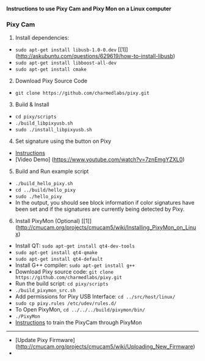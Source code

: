 #### Instructions to use Pixy Cam and Pixy Mon on a Linux computer

### Pixy Cam
1. Install dependencies:
 - `sudo apt-get install libusb-1.0-0.dev`  [[1]] (http://askubuntu.com/questions/629619/how-to-install-libusb)
 - `sudo apt-get install libboost-all-dev`
 - `sudo apt-get install cmake`

2. Download Pixy Source Code
 - `git clone https://github.com/charmedlabs/pixy.git`
 
3. Build & Install
 - `cd pixy/scripts`
 - `./build_libpixyusb.sh`
 - `sudo ./install_libpixyusb.sh`

4. Set signature using the button on Pixy 
 - [Instructions](http://cmucam.org/projects/cmucam5/wiki/Teach_Pixy_an_object_2#Teach-Pixy-an-Object)
 - [Video Demo] (https://www.youtube.com/watch?v=7znEmgYZXL0)
 
5. Build and Run example script
 - `./build_hello_pixy.sh`
 - `cd ../build/hello_pixy`
 - `sudo ./hello_pixy`
 - In the output, you should see block information if color signatures have been set and if the signatures are currently being detected by Pixy.
 
6. Install PixyMon (Optional) [[1]] (http://cmucam.org/projects/cmucam5/wiki/Installing_PixyMon_on_Linux)
  - Install QT: `sudo apt-get install qt4-dev-tools`
  - `sudo apt-get install qt4-qmake`
  - `sudo apt-get install qt4-default`
  - Install G++ compiler: `sudo apt-get install g++`
  - Download Pixy source code: `git clone https://github.com/charmedlabs/pixy.git`
  - Run the build script: `cd pixy/scripts`
  - `./build_pixymon_src.sh`
  - Add permissions for Pixy USB Interface: `cd ../src/host/linux/`
  - `sudo cp pixy.rules /etc/udev/rules.d/`
  - To Open PixyMon, `cd ../../../build/pixymon/bin/`
  - `./PixyMon`
  - [Instructions](http://cmucam.org/projects/cmucam5/wiki/Teach_Pixy_an_object_2#Teaching-through-PixyMon) to train the PixyCam through PixyMon
  ---------------------------------------------------------
  
  - [Update Pixy Firmware] (http://cmucam.org/projects/cmucam5/wiki/Uploading_New_Firmware)
  - 

